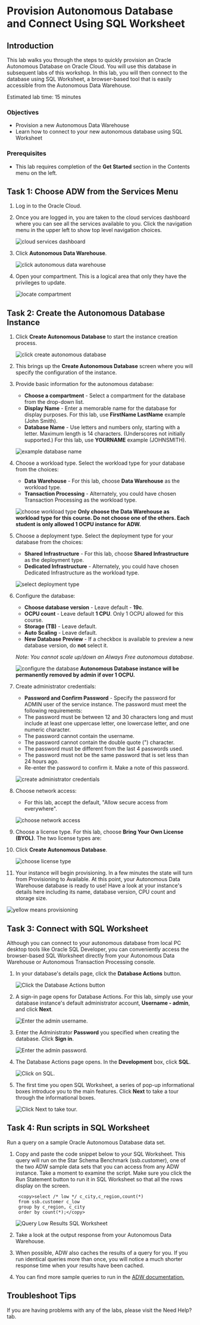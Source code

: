 
<!-- Updated April 12, 2021 -->
# Provision Autonomous Database and Connect Using SQL Worksheet

## Introduction

This lab walks you through the steps to quickly provision an Oracle Autonomous Database on Oracle Cloud. You will use this database in subsequent labs of this workshop. In this lab, you will then connect to the database using SQL Worksheet, a browser-based tool that is easily accessible from the Autonomous Data Warehouse.

[](youtube:a6Jm7lYaCWI)

Estimated lab time: 15 minutes

### Objectives

-   Provision a new Autonomous Data Warehouse
-   Learn how to connect to your new autonomous database using SQL Worksheet


### Prerequisites

-   This lab requires completion of the **Get Started** section in the Contents menu on the left.  


## Task 1: Choose ADW from the Services Menu

1. Log in to the Oracle Cloud.
2. Once you are logged in, you are taken to the cloud services dashboard where you can see all the services available to you. Click the navigation menu in the upper left to show top level navigation choices.

    ![cloud services dashboard](./images/picture100-36.png " ")


3. Click **Autonomous Data Warehouse**.

    ![click autonomous data warehouse](https://oracle-livelabs.github.io/common/images/console/database-adw.png " ")

4. Open your compartment.  This is a logical area that only they have the privileges to update.  

    ![locate compartment](./images/compartment.jpg " ")
    
## Task 2: Create the Autonomous Database Instance

1. Click **Create Autonomous Database** to start the instance creation process.


    ![click create autonomous database](./images/picture100-23.png " ")


2.  This brings up the __Create Autonomous Database__ screen where you will specify the configuration of the instance.
3. Provide basic information for the autonomous database:

    - __Choose a compartment__ - Select a compartment for the database from the drop-down list.
    - __Display Name__ - Enter a memorable name for the database for display purposes. For this lab, use __FirstName LastName__ example (John Smith).
    - __Database Name__ - Use letters and numbers only, starting with a letter. Maximum length is 14 characters. (Underscores not initially supported.) For this lab, use __YOURNAME__ example (JOHNSMITH).

    ![example database name](./images/database-name.png " ")

4. Choose a workload type. Select the workload type for your database from the choices:

    - __Data Warehouse__ - For this lab, choose __Data Warehouse__ as the workload type.
    - __Transaction Processing__ - Alternately, you could have chosen Transaction Processing as the workload type.


    ![choose workload type](./images/picture100-26b.png " ")
    <b>Only choose the Data Warehouse as workload type for this course.  Do not choose one of the others. Each student is only allowed 1 OCPU instance for ADW.</b>


5. Choose a deployment type. Select the deployment type for your database from the choices:

    - __Shared Infrastructure__ - For this lab, choose __Shared Infrastructure__ as the deployment type.
    - __Dedicated Infrastructure__ - Alternately, you could have chosen Dedicated Infrastructure as the workload type.

    ![select deployment type](./images/picture100-26-deployment-type.png " ")

6. Configure the database:

    - __Choose database version__ - Leave default - __19c__.
    - __OCPU count__ - Leave default __1 CPU__. Only 1 OCPU allowed for this course. 
    - __Storage (TB)__ - Leave default. 
    - __Auto Scaling__ - Leave default.
    - __New Database Preview__ - If a checkbox is available to preview a new database version, do __not__ select it.

    *Note: You cannot scale up/down an Always Free autonomous database.*

    ![configure the database](./images/picture100-26c.png " ")
    <b>Autonomous Database instance will be permanently removed by admin if over 1 OCPU.</b>

7. Create administrator credentials:

    - __Password and Confirm Password__ - Specify the password for ADMIN user of the service instance. The password must meet the following requirements:
    - The password must be between 12 and 30 characters long and must include at least one uppercase letter, one lowercase letter, and one numeric character.
    - The password cannot contain the username.
    - The password cannot contain the double quote (") character.
    - The password must be different from the last 4 passwords used.
    - The password must not be the same password that is set less than 24 hours ago.
    - Re-enter the password to confirm it. Make a note of this password.

    ![create administrator credentials](./images/picture100-26d.png " ")

    
8. Choose network access:
    - For this lab, accept the default, "Allow secure access from everywhere".
   
    ![choose network access](./images/picture100-26e.png " ")
    
9. Choose a license type. For this lab, choose __Bring Your Own License (BYOL)__. The two license types are:

10. Click __Create Autonomous Database__.


    ![choose license type](./images/picture100-27.png " ")

11.  Your instance will begin provisioning. In a few minutes the state will turn from Provisioning to Available. At this point, your Autonomous Data Warehouse database is ready to use! Have a look at your instance's details here including its name, database version, CPU count and storage size.

   ![yellow means provisioning](./images/picture100-32.png " ")

   
## Task 3: Connect with SQL Worksheet

Although you can connect to your autonomous database from local PC desktop tools like Oracle SQL Developer, you can conveniently access the browser-based SQL Worksheet directly from your Autonomous Data Warehouse or Autonomous Transaction Processing console.

1. In your database's details page, click the **Database Actions** button.

    ![Click the Database Actions button](./images/click-database-actions-button.png " ")

   
2. A sign-in page opens for Database Actions. For this lab, simply use your database instance's default administrator account, **Username - admin**, and click **Next**.


    ![Enter the admin username.](./images/picture100-16.png " ")

3. Enter the Administrator **Password** you specified when creating the database. Click **Sign in**.

    ![Enter the admin password.](./images/picture100-16-password.png " ")

4. The Database Actions page opens. In the **Development** box, click **SQL**.

    ![Click on SQL.](./images/picture100-16-click-sql.png " ")

5. The first time you open SQL Worksheet, a series of pop-up informational boxes introduce you to the main features. Click **Next** to take a tour through the informational boxes.

    ![Click Next to take tour.](./images/picture100-sql-worksheet.png " ")


## Task 4: Run scripts in SQL Worksheet

Run a query on a sample Oracle Autonomous Database data set.

1. Copy and paste the code snippet below to your SQL Worksheet. This query will run on the Star Schema Benchmark (ssb.customer), one of the two ADW sample data sets that you can access from any ADW instance. Take a moment to examine the script. Make sure you click the Run Statement button to run it in SQL Worksheet so that all the rows display on the screen.

        <copy>select /* low */ c_city,c_region,count(*)
        from ssb.customer c_low
        group by c_region, c_city
        order by count(*);</copy>

    ![Query Low Results SQL Worksheet](./images/ssb-query-low-results-sql-worksheet.png " ")

2. Take a look at the output response from your Autonomous Data Warehouse.

3. When possible, ADW also caches the results of a query for you.  If you run identical queries more than once, you will notice a much shorter response time when your results have been cached.

4. You can find more sample queries to run in the <a href="https://www.oracle.com/autonomous-database/autonomous-data-warehouse/">ADW documentation.</a>


## Troubleshoot Tips

If you are having problems with any of the labs, please visit the Need Help? tab.


